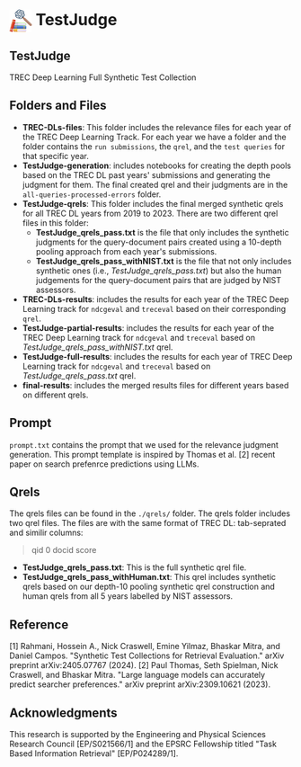 <h1 align="left">
<img style="vertical-align:middle" width="40px" height="40px" src="figs/TestJudge-logo.png" /> TestJudge
</h1>

## TestJudge
TREC Deep Learning Full Synthetic Test Collection

## Folders and Files

- __TREC-DLs-files__: This folder includes the relevance files for each year of the TREC Deep Learning Track. For each year we have a folder and the folder contains the `run submissions`, the `qrel`, and the `test queries` for that specific year.
- __TestJudge-generation__: includes notebooks for creating the depth pools based on the TREC DL past years' submissions and generating the judgment for them. The final created qrel and their judgments are in the `all-queries-processed-errors` folder.
- __TestJudge-qrels__: This folder includes the final merged synthetic qrels for all TREC DL years from 2019 to 2023. There are two different qrel files in this folder:
    - __TestJudge_qrels_pass.txt__ is the file that only includes the synthetic judgments for the query-document pairs created using a 10-depth pooling approach from each year's submissions.
    - __TestJudge_qrels_pass_withNIST.txt__ is the file that not only includes synthetic ones (i.e., _TestJudge_qrels_pass.txt_) but also the human judgements for the query-document pairs that are judged by NIST assessors.
- __TREC-DLs-results__: includes the results for each year of the TREC Deep Learning track for `ndcgeval` and `treceval` based on their corresponding `qrel`.
- __TestJudge-partial-results__: includes the results for each year of the TREC Deep Learning track for `ndcgeval` and `treceval` based on _TestJudge_qrels_pass_withNIST.txt_ qrel.
- __TestJudge-full-results__: includes the results for each year of TREC Deep Learning track for `ndcgeval` and `treceval` based on _TestJudge_qrels_pass.txt_ qrel.
- __final-results__: includes the merged results files for different years based on different qrels.
 
## Prompt
`prompt.txt` contains the prompt that we used for the relevance judgment generation. This prompt template is inspired by Thomas et al. [2] recent paper on search prefenrce predictions using LLMs.

## Qrels
The qrels files can be found in the `./qrels/` folder. The qrels folder includes two qrel files. The files are with the same format of TREC DL: tab-seprated and similir columns:

> qid 0 docid score

- __TestJudge_qrels_pass.txt__: This is the full synthetic qrel file.
- __TestJudge_qrels_pass_withHuman.txt__: This qrel includes synthetic qrels based on our depth-10 pooling synthetic qrel construction and human qrels from all 5 years labelled by NIST assessors.

## Reference
[1] Rahmani, Hossein A., Nick Craswell, Emine Yilmaz, Bhaskar Mitra, and Daniel Campos. "Synthetic Test Collections for Retrieval Evaluation." arXiv preprint arXiv:2405.07767 (2024).
[2] Paul Thomas, Seth Spielman, Nick Craswell, and Bhaskar Mitra. "Large language models can accurately predict searcher preferences." arXiv preprint arXiv:2309.10621 (2023).

## Acknowledgments
This research is supported by the Engineering and Physical Sciences Research Council [EP/S021566/1] and the EPSRC Fellowship titled "Task Based Information Retrieval" [EP/P024289/1].
